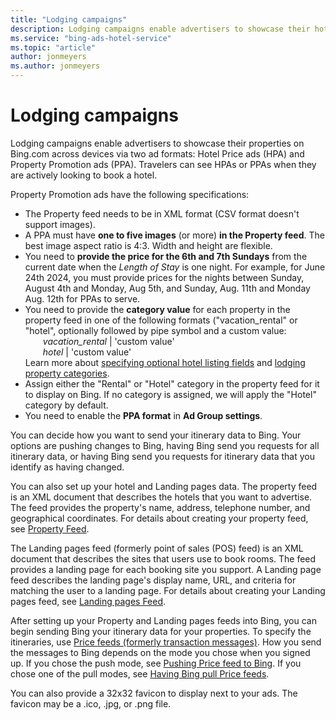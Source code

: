 ```yaml
---
title: "Lodging campaigns"
description: Lodging campaigns enable advertisers to showcase their hotels on Bing.com across devices.
ms.service: "bing-ads-hotel-service"
ms.topic: "article"
author: jonmeyers
ms.author: jonmeyers
---
```


# Lodging campaigns

Lodging campaigns enable advertisers to showcase their properties on Bing.com across devices via two ad formats: Hotel Price ads (HPA) and Property Promotion ads (PPA). Travelers can see HPAs or PPAs when they are actively looking to book a hotel.

Property Promotion ads have the following specifications:

- The Property feed needs to be in XML format (CSV format doesn't support images).
- A PPA must have **one to five images** (or more) **in the Property feed**. The best image aspect ratio is 4:3. Width and height are flexible.
- You need to **provide the price for the 6th and 7th Sundays** from the current date when the *Length of Stay* is one night. For example, for June 24th 2024, you must provide prices for the nights between Sunday, August 4th and Monday, Aug 5th, and Sunday, Aug. 11th and Monday Aug. 12th for PPAs to serve.
- You need to provide the **category value** for each property in the property feed in one of the following formats ("vacation_rental" or "hotel", optionally followed by pipe symbol and a custom value:<br/>
  &emsp;&emsp;*vacation_rental* | 'custom value'<br/>
  &emsp;&emsp;*hotel* | 'custom value'<br/>
  Learn more about [specifying optional hotel listing fields](https://learn.microsoft.com/en-us/advertising/hotel-feed/create-hotel-feed#specifying-optional-hotel-listing-fields) and [lodging property categories](https://help.ads.microsoft.com/#apex/ads/en/60192/-1).
- Assign either the "Rental" or "Hotel" category in the property feed for it to display on Bing. If no category is assigned, we will apply the "Hotel" category by default.
- You need to enable the **PPA format** in **Ad Group settings**.

You can decide how you want to send your itinerary data to Bing. Your options are pushing changes to Bing, having Bing send you requests for all itinerary data, or having Bing send you requests for itinerary data that you identify as having changed. 

You can also set up your hotel and Landing pages data. The property feed is an XML document that describes the hotels that you want to advertise. The feed provides the property's name, address, telephone number, and geographical coordinates. For details about creating your property feed, see [Property Feed](../hotel-feed/hotel-feed.md).

The Landing pages feed (formerly point of sales (POS) feed) is an XML document that describes the sites that users use to book rooms. The feed provides a landing page for each booking site you support. A Landing page feed describes the landing page's display name, URL, and criteria for matching the user to a landing page. For details about creating your Landing pages feed, see [Landing pages Feed](../pos-feed/pos-feed.md). 

After setting up your Property and Landing pages feeds into Bing, you can begin sending Bing your itinerary data for your properties. To specify the itineraries, use [Price feeds (formerly transaction messages)](../transaction-message/transaction-message.md). How you send the messages to Bing depends on the mode you chose when you signed up. If you chose the push mode, see [Pushing Price feed to Bing](../transaction-message/push-transaction-message.md). If you chose one of the pull modes, see [Having Bing pull Price feeds](../transaction-message/pull-transaction-message.md).

You can also provide a 32x32 favicon to display next to your ads. The favicon may be a .ico, .jpg, or .png file.
